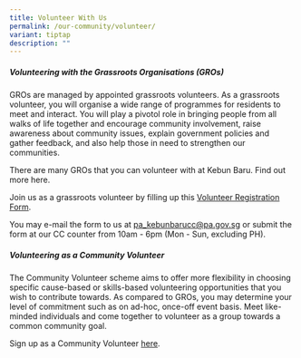 ```yaml
---
title: Volunteer With Us
permalink: /our-community/volunteer/
variant: tiptap
description: ""
---
```

##### **Volunteering with the Grassroots Organisations (GROs)**

GROs are managed by appointed grassroots volunteers. As a grassroots volunteer, you will organise a wide range of programmes for residents to meet and interact. You will play a pivotol role in bringing people from all walks of life together and encourage community involvement, raise awareness about community issues, explain government policies and gather feedback, and also help those in need to strengthen our communities.

There are many GROs that you can volunteer with at Kebun Baru. Find out more here.

Join us as a grassroots volunteer by filling up this [Volunteer Registration Form](/files/Volunteer_Registration_Form__2023_.pdf).

You may e-mail the form to us at pa_kebunbarucc@pa.gov.sg or submit the form at our CC counter from 10am - 6pm (Mon - Sun, excluding PH). 

##### **Volunteering as a Community Volunteer** 
The Community Volunteer scheme aims to offer more flexibility in choosing specific cause-based or skills-based volunteering opportunities that you wish to contribute towards. As compared to GROs, you may determine your level of commitment such as on ad-hoc, once-off event basis. Meet like-minded individuals and come together to volunteer as a group towards a common community goal. 

Sign up as a Community Volunteer [here](https://www.onepa.gov.sg/events/community-volunteers-needed--kebun-baru-co-71814060).